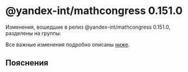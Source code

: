 # @yandex-int/mathcongress 0.151.0

<!-- ЧЕЛОВЕЧЕСКОЕ ВСТУПЛЕНИЕ -->

Изменения, вошедшие в релиз @yandex-int/mathcongress 0.151.0, разделены на группы:

Все важные изменения подробно описаны [ниже](#Пояснения).

## Пояснения

